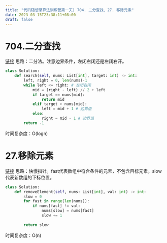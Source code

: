 ```yaml
---
title: "代码随想录算法训练营第一天| 704. 二分查找、27. 移除元素"
date: 2023-03-15T23:38:11+08:00
draft: false
---
```


# 704.二分查找
[链接](https://leetcode.cn/problems/binary-search/description/)
思路：二分法。注意边界条件，左闭右闭还是左闭右开。

```python
class Solution:
    def search(self, nums: List[int], target: int) -> int:
        left, right = 0, len(nums)-1
        while left <= right: # 左闭右闭
            mid = (right - left) // 2 + left
            if target == nums[mid]:
                return mid
            elif target > nums[mid]:
                left = mid + 1 # 边界值
            else:
                right = mid - 1 # 边界值
        return -1
```

时间复杂度：O(logn)



# 27.移除元素

[链接](https://leetcode.cn/problems/remove-element/)
思路：快慢指针。fast代表数组中符合条件的元素，不包含目标元素。slow代表新数组的下标位置。

```python
class Solution:
    def removeElement(self, nums: List[int], val: int) -> int:
        slow = 0
        for fast in range(len(nums)):
            if nums[fast] != val:
                nums[slow] = nums[fast]
                slow += 1
        
        return slow
```

时间复杂度：O(n)

